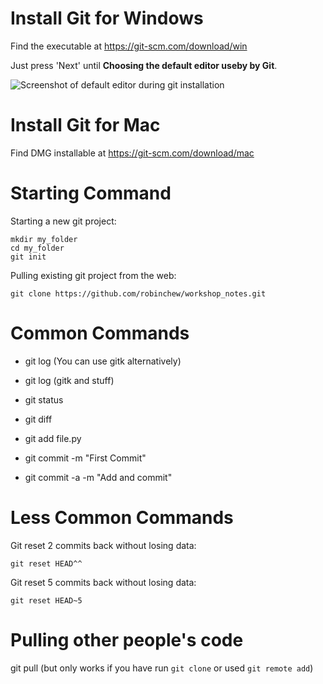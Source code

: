 Install Git for Windows
=======================

Find the executable at https://git-scm.com/download/win

Just press 'Next' until **Choosing the default editor useby by Git**.

![Screenshot of default editor during git installation](https://i.imgur.com/l9LNK7M.jpg)

Install Git for Mac
===================

Find DMG installable at https://git-scm.com/download/mac

Starting Command
================

Starting a new git project:

    mkdir my_folder
    cd my_folder
    git init

Pulling existing git  project from the web:

    git clone https://github.com/robinchew/workshop_notes.git

Common Commands
===============

- git log (You can use gitk alternatively)
- git log (gitk and stuff)
- git status
- git diff

- git add file.py
- git commit -m "First Commit"
- git commit -a -m "Add and commit"

Less Common Commands
====================

Git reset 2 commits back without losing data:

    git reset HEAD^^

Git reset 5 commits back without losing data:

    git reset HEAD~5

Pulling other people's code
===========================

git pull (but only works if you have run `git clone` or used `git remote add`)
